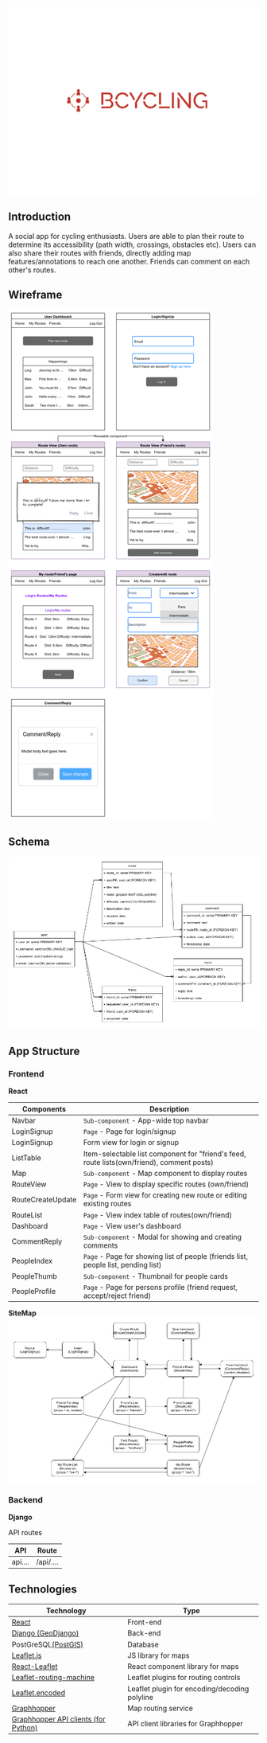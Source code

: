 ![logo](/readme/logo.svg)

## Introduction

A social app for cycling enthusiasts. Users are able to plan their route to determine its accessibility (path width, crossings, obstacles etc). Users can also share their routes with friends, directly adding map features/annotations to reach one another. Friends can comment on each other's routes.

## Wireframe

![wireframe for app layout](/readme/wireframe.png)

## Schema

![Schema for app. 5 tables (User, route, comment, reply, friend)](/readme/schema.png)

## App Structure

### Frontend

**React**

| Components        | Description                                                                                |
| ----------------- | ------------------------------------------------------------------------------------------ |
| Navbar            | `Sub-component` - App-wide top navbar                                                      |
| LoginSignup       | `Page` - Page for login/signup                                                             |
| LoginSignup       | Form view for login or signup                                                              |
| ListTable         | Item-selectable list component for "friend's feed, route lists(own/friend), comment posts) |
| Map               | `Sub-component` - Map component to display routes                                          |
| RouteView         | `Page` - View to display specific routes (own/friend)                                      |
| RouteCreateUpdate | `Page` - Form view for creating new route or editing existing routes                       |
| RouteList         | `Page` - View index table of routes(own/friend)                                            |
| Dashboard         | `Page` - View user's dashboard                                                             |
| CommentReply      | `Sub-component` - Modal for showing and creating comments                                  |
| PeopleIndex       | `Page` - Page for showing list of people (friends list, people list, pending list)         |
| PeopleThumb       | `Sub-component` - Thumbnail for people cards                                               |
| PeopleProfile     | `Page` - Page for persons profile (friend request, accept/reject friend)                   |

**SiteMap**
![Sitemap](/readme/sitemap.png)

### Backend

**Django**

API routes

| API     | Route     |
| ------- | --------- |
| api.... | /api/.... |

## Technologies

| Technology                                                                                    | Type                                          |
| --------------------------------------------------------------------------------------------- | --------------------------------------------- |
| [React](https://reactjs.org/)                                                                 | Front-end                                     |
| [Django (GeoDjango)](https://www.djangoproject.com/)                                          | Back-end                                      |
| PostGreSQL[(PostGIS)](https://postgis.net/)                                                   | Database                                      |
| [Leaflet.js](https://leafletjs.com/)                                                          | JS library for maps                           |
| [React-Leaflet]()                                                                             | React component library for maps              |
| [Leaflet-routing-machine](https://www.liedman.net/leaflet-routing-machine/api/)               | Leaflet plugins for routing controls          |
| [Leaflet.encoded](https://github.com/jieter/Leaflet.encoded)                                  | Leaflet plugin for encoding/decoding polyline |
| [Graphhopper](https://www.graphhopper.com/)                                                   | Map routing service                           |
| [Graphhopper API clients (for Python)](https://github.com/graphhopper/directions-api-clients) | API client libraries for Graphhopper          |
